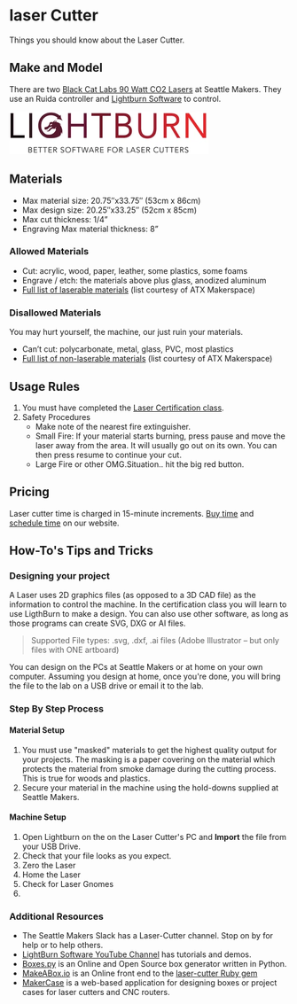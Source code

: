 # laser Cutter

Things you should know about the Laser Cutter.

## Make and Model
There are two [Black Cat Labs 90 Watt CO2 Lasers](https://www.blackcatlabs.xyz/laser-cutters) at Seattle Makers.
They use an Ruida controller and [Lightburn Software](https://lightburnsoftware.com/) to control.

![Light Burn Software](../static/img/Title_LightBurn_360x.jpg)

## Materials

- Max material size: 20.75″x33.75″ (53cm x 86cm)
- Max design size: 20.25″x33.25″ (52cm x 85cm)
- Max cut thickness: 1/4”
- Engraving Max material thickness: 8”

### Allowed Materials
 
- Cut: acrylic, wood, paper, leather, some plastics, some foams
- Engrave / etch: the materials above plus glass, anodized aluminum
- [Full list of laserable materials](../static/files/Laser-cut-and-dont-cut-materials-list.pdf) (list courtesy of ATX Makerspace)

### Disallowed Materials
You may hurt yourself, the machine, our just ruin your materials.

- Can’t cut: polycarbonate, metal, glass, PVC, most plastics
- [Full list of non-laserable materials](../static/files/Laser-cut-and-dont-cut-materials-list.pdf) (list courtesy of ATX Makerspace)


## Usage Rules

1. You must have completed the [Laser Certification class](https://seattlemakers.org/catalog#lasercert).
1. Safety Procedures
    - Make note of the nearest fire extinguisher.
    - Small Fire: If your material starts burning, press pause and move the laser away from the area. It will usually go out on its own. You can then press resume to continue your cut.
    - Large Fire or other OMG.Situation.. hit the big red button.

## Pricing

Laser cutter time is charged in 15-minute increments.
[Buy time](https://seattlemakers.org/store/time-laser/) and [schedule time](https://seattlemakers.org/schedule/#lasers) on our website.

## How-To's Tips and Tricks

### Designing your project

A Laser uses 2D graphics files (as opposed to a 3D CAD file) as the information to control the machine. In the certification class you will learn to use LigthBurn to make a design. You can also use other software, as long as those programs can create SVG, DXG or AI files.

> Supported File types: .svg, .dxf, .ai files (Adobe Illustrator – but only files with ONE artboard)

You can design on the PCs at Seattle Makers or at home on your own computer. Assuming you design at home, once you're done, you will bring the file to the lab on a USB drive or email it to the lab. 

### Step By Step Process

#### Material Setup

1. You must use "masked" materials to get the highest quality output for your projects. The masking is a paper covering on the material which protects the material from smoke damage during the cutting process. This is true for woods and plastics.
1. Secure your material in the machine using the hold-downs supplied at Seattle Makers.

#### Machine Setup

1. Open Lightburn on the on the Laser Cutter's PC and **Import** the file from your USB Drive.
1. Check that your file looks as you expect.
1. Zero the Laser
1. Home the Laser
1. Check for Laser Gnomes
1. 


### Additional Resources

 - The Seattle Makers Slack has a Laser-Cutter channel. Stop on by for help or to help others.
 - [LightBurn Software YouTube Channel](https://www.youtube.com/c/LightBurnSoftware/playlists) has tutorials and demos.
 - [Boxes.py](https://festi.info/boxes.py/) is an Online and Open Source box generator written in Python.
 - [MakeABox.io](https://makeabox.io/) is an Online front end to the [laser-cutter Ruby gem](https://github.com/kigster/laser-cutter)
 - [MakerCase](https://www.makercase.com) is a web-based application for designing boxes or project cases for laser cutters and CNC routers. 
